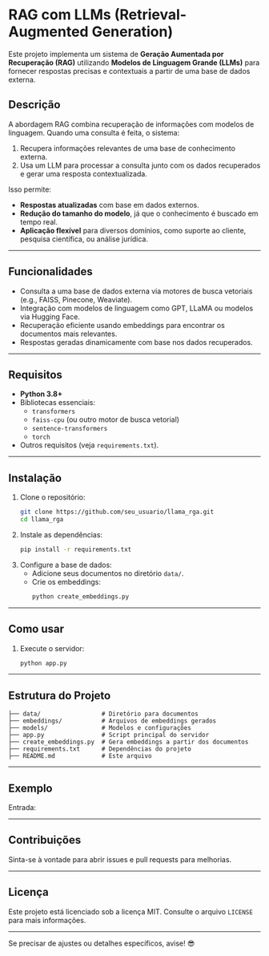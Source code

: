 # **RAG com LLMs (Retrieval-Augmented Generation)**

Este projeto implementa um sistema de **Geração Aumentada por Recuperação (RAG)** utilizando **Modelos de Linguagem Grande (LLMs)** para fornecer respostas precisas e contextuais a partir de uma base de dados externa.

## **Descrição**
A abordagem RAG combina recuperação de informações com modelos de linguagem. Quando uma consulta é feita, o sistema:
1. Recupera informações relevantes de uma base de conhecimento externa.
2. Usa um LLM para processar a consulta junto com os dados recuperados e gerar uma resposta contextualizada.

Isso permite:
- **Respostas atualizadas** com base em dados externos.
- **Redução do tamanho do modelo**, já que o conhecimento é buscado em tempo real.
- **Aplicação flexível** para diversos domínios, como suporte ao cliente, pesquisa científica, ou análise jurídica.

---

## **Funcionalidades**
- Consulta a uma base de dados externa via motores de busca vetoriais (e.g., FAISS, Pinecone, Weaviate).
- Integração com modelos de linguagem como GPT, LLaMA ou modelos via Hugging Face.
- Recuperação eficiente usando embeddings para encontrar os documentos mais relevantes.
- Respostas geradas dinamicamente com base nos dados recuperados.

---

## **Requisitos**
- **Python 3.8+**
- Bibliotecas essenciais:
  - `transformers`
  - `faiss-cpu` (ou outro motor de busca vetorial)
  - `sentence-transformers`
  - `torch`
- Outros requisitos (veja `requirements.txt`).

---

## **Instalação**
1. Clone o repositório:
   ```bash
   git clone https://github.com/seu_usuario/llama_rga.git
   cd llama_rga
   ```
2. Instale as dependências:
   ```bash
   pip install -r requirements.txt
   ```
3. Configure a base de dados:
   - Adicione seus documentos no diretório `data/`.
   - Crie os embeddings:
     ```bash
     python create_embeddings.py
     ```

---

## **Como usar**
1. Execute o servidor:
   ```bash
   python app.py
   ```


---

## **Estrutura do Projeto**
```plaintext
├── data/                 # Diretório para documentos
├── embeddings/           # Arquivos de embeddings gerados
├── models/               # Modelos e configurações
├── app.py                # Script principal do servidor
├── create_embeddings.py  # Gera embeddings a partir dos documentos
├── requirements.txt      # Dependências do projeto
├── README.md             # Este arquivo
```

---

## **Exemplo**
Entrada:


---

## **Contribuições**
Sinta-se à vontade para abrir issues e pull requests para melhorias.

---

## **Licença**
Este projeto está licenciado sob a licença MIT. Consulte o arquivo `LICENSE` para mais informações.

---

Se precisar de ajustes ou detalhes específicos, avise! 😎
